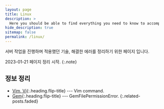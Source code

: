 ```yaml
---
layout: page
title: Linux
description: >
  Here you should be able to find everything you need to know to accomplish the most common tasks when blogging with Hydejack.
hide_description: true
sitemap: false
permalink: /linux/
---
```


서버 작업을 진행하며 적용했던 기술, 해결한 에러를 정리하기 위한 페이지 입니다.

2023-01-21 페이지 정리 시작.
{:.note}


## 정보 정리
* [Vim, Vi]{:.heading.flip-title} --- Vim command.
* [Gem]{:.heading.flip-title} --- GemFilePermissionError.
{:.related-posts.faded}


[Vim, Vi]: summary/2020-03-30-vim-command/
[Gem]: summary/2023-03-18-GemFilePermissionError/
